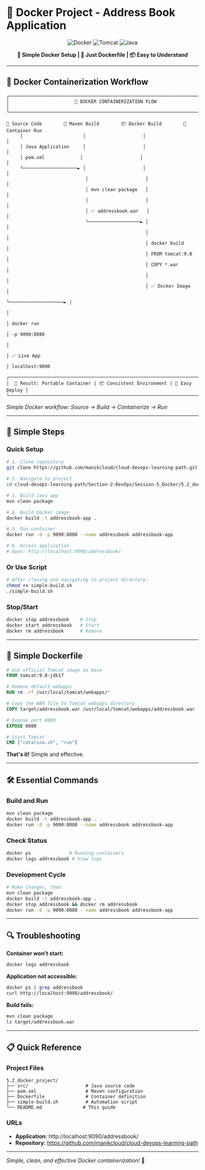 # 🐳 Docker Project - Address Book Application

<div align="center">

![Docker](https://img.shields.io/badge/Docker-Simple-blue?style=for-the-badge&logo=docker&logoColor=white)
![Tomcat](https://img.shields.io/badge/Tomcat-9.0-orange?style=for-the-badge&logo=apache&logoColor=white)
![Java](https://img.shields.io/badge/Java-17-red?style=for-the-badge&logo=java&logoColor=white)

**🎯 Simple Docker Setup | 🚀 Just Dockerfile | 📦 Easy to Understand**

</div>

---

## 🐳 Docker Containerization Workflow

```
┌─────────────────────────────────────────────────────────────────────────────┐
│                        🐳 DOCKER CONTAINERIZATION FLOW                     │
└─────────────────────────────────────────────────────────────────────────────┘

📁 Source Code        🔨 Maven Build        📦 Docker Build        🚀 Container Run
     │                      │                     │                      │
     │ Java Application     │                     │                      │
     │ pom.xml             │                     │                      │
     └────────────────────► │                     │                      │
                             │                     │                      │
                             │ mvn clean package   │                      │
                             │                     │                      │
                             │ ✅ addressbook.war   │                      │
                             └───────────────────► │                      │
                                                   │                      │
                                                   │ docker build         │
                                                   │ FROM tomcat:9.0      │
                                                   │ COPY *.war           │
                                                   │                      │
                                                   │ ✅ Docker Image      │
                                                   └────────────────────► │
                                                                          │
                                                                          │ docker run
                                                                          │ -p 9090:8080
                                                                          │
                                                                          │ ✅ Live App
                                                                          │ localhost:9090

┌─────────────────────────────────────────────────────────────────────────────┐
│  🎯 Result: Portable Container | 📦 Consistent Environment | 🚀 Easy Deploy │
└─────────────────────────────────────────────────────────────────────────────┘
```

*Simple Docker workflow: Source → Build → Containerize → Run*

---

## 🚀 Simple Steps

### **Quick Setup**
```bash
# 1. Clone repository
git clone https://github.com/manikcloud/cloud-devops-learning-path.git

# 2. Navigate to project
cd cloud-devops-learning-path/Section-2-DevOps/Session-5_Docker/5.2_docker_project

# 3. Build Java app
mvn clean package

# 4. Build Docker image
docker build -t addressbook-app .

# 5. Run container
docker run -d -p 9090:8080 --name addressbook addressbook-app

# 6. Access application
# Open: http://localhost:9090/addressbook/
```

### **Or Use Script**
```bash
# After cloning and navigating to project directory:
chmod +x simple-build.sh
./simple-build.sh
```

### **Stop/Start**
```bash
docker stop addressbook    # Stop
docker start addressbook   # Start
docker rm addressbook      # Remove
```

---

## 🐳 Simple Dockerfile

```dockerfile
# Use official Tomcat image as base
FROM tomcat:9.0-jdk17

# Remove default webapps
RUN rm -rf /usr/local/tomcat/webapps/*

# Copy the WAR file to Tomcat webapps directory
COPY target/addressbook.war /usr/local/tomcat/webapps/addressbook.war

# Expose port 8080
EXPOSE 8080

# Start Tomcat
CMD ["catalina.sh", "run"]
```

**That's it!** Simple and effective.

---

## 🛠️ Essential Commands

### **Build and Run**
```bash
mvn clean package
docker build -t addressbook-app .
docker run -d -p 9090:8080 --name addressbook addressbook-app
```

### **Check Status**
```bash
docker ps              # Running containers
docker logs addressbook # View logs
```

### **Development Cycle**
```bash
# Make changes, then:
mvn clean package
docker build -t addressbook-app .
docker stop addressbook && docker rm addressbook
docker run -d -p 9090:8080 --name addressbook addressbook-app
```

---

## 🔍 Troubleshooting

**Container won't start:**
```bash
docker logs addressbook
```

**Application not accessible:**
```bash
docker ps | grep addressbook
curl http://localhost:9090/addressbook/
```

**Build fails:**
```bash
mvn clean package
ls target/addressbook.war
```

---

## 📋 Quick Reference

### **Project Files**
```
5.2_docker_project/
├── src/                     # Java source code
├── pom.xml                  # Maven configuration
├── Dockerfile               # Container definition
├── simple-build.sh          # Automation script
└── README.md               # This guide
```

### **URLs**
- **Application:** http://localhost:9090/addressbook/
- **Repository:** https://github.com/manikcloud/cloud-devops-learning-path

---

*Simple, clean, and effective Docker containerization!* 🎉
